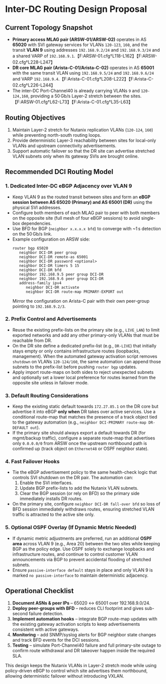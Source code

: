 # Inter-DC Routing Design Proposal

## Current Topology Snapshot

- **Primary access MLAG pair (ARSW-01/ARSW-02)** operates in AS **65020** with SVI gateway services for VLANs `120-123`, `160`, and the transit **VLAN 9** using addresses `192.168.9.2/24` and `192.168.9.3/24` and a shared VARP of `192.168.9.1`.【F:ARSW-01.cfg†L118-L162】【F:ARSW-02.cfg†L228-L247】
- **DR core MLAG pair (Arista-C-01/Arista-C-02)** operates in AS **65001** with the same transit VLAN using `192.168.9.5/24` and `192.168.9.6/24` and VARP `192.168.9.4`.【F:Arista-C-01.cfg†L208-L222】【F:Arista-C-02.cfg†L226-L244】
- The inter-DC Port-Channel40 is already carrying VLANs `9` and `120-124,160`, providing a 50 Gb/s Layer-2 stretch between the sites.【F:ARSW-01.cfg†L62-L73】【F:Arista-C-01.cfg†L35-L63】

## Routing Objectives

1. Maintain Layer-2 stretch for Nutanix replication VLANs (`120-124`, `160`) while preventing north-south routing loops.
2. Provide deterministic Layer-3 reachability between sites for local-only VLANs and upstream connectivity advertisements.
3. Support automatic failover so that the DR site can advertise stretched VLAN subnets only when its gateway SVIs are brought online.

## Recommended DCI Routing Model

### 1. Dedicated Inter-DC eBGP Adjacency over VLAN 9

- Keep VLAN 9 as the routed transit between sites and form an **eBGP session between AS 65020 (Primary) and AS 65001 (DR)** using the physical SVI addresses.
- Configure both members of each MLAG pair to peer with both members on the opposite site (full mesh of four eBGP sessions) to avoid single-box dependencies.
- Use BFD for BGP (`neighbor x.x.x.x bfd`) to converge with ~1 s detection on the 50 Gb/s link.
- Example configuration on ARSW side:
  ```eos
  router bgp 65020
     neighbor DCI-DR peer group
     neighbor DCI-DR remote-as 65001
     neighbor DCI-DR password <optional>
     neighbor DCI-DR timers 5 15
     neighbor DCI-DR bfd
     neighbor 192.168.9.5 peer group DCI-DR
     neighbor 192.168.9.6 peer group DCI-DR
     address-family ipv4
        neighbor DCI-DR activate
        neighbor DCI-DR route-map PRIMARY-EXPORT out
  ```
  Mirror the configuration on Arista-C pair with their own peer-group pointing to `192.168.9.2/3`.

### 2. Prefix Control and Advertisements

- Reuse the existing prefix-lists on the primary site (e.g., `LIVE_LAN`) to limit exported networks and add any other primary-only VLANs that must be reachable from DR.
- On the DR site define a dedicated prefix-list (e.g., `DR-LIVE`) that initially stays empty or only contains infrastructure routes (loopbacks, management). When the automated gateway activation script removes `shutdown` on VLANs `120-124/160`, the same automation can append those subnets to the prefix-list before pushing `router bgp` updates.
- Apply import route-maps on both sides to reject unexpected subnets and optionally set a lower local preference for routes learned from the opposite site unless in failover mode.

### 3. Default Routing Considerations

- Keep the existing static default towards `172.27.85.1` on the DR core but advertise it into eBGP **only when** DR takes over active services. Use a conditional route-map that matches the presence of a track object tied to the gateway automation (e.g., `neighbor DCI-PRIMARY route-map DR-DEFAULT out`).
- If the primary site should always export a default towards DR (for mgmt/backup traffic), configure a separate route-map that advertises only `0.0.0.0/0` from ARSW once the upstream northbound path is confirmed up (track object on `Ethernet48` or OSPF neighbor state).

### 4. Fast Failover Hooks

- Tie the eBGP advertisement policy to the same health-check logic that controls SVI shutdown on the DR pair. The automation can:
  1. Enable the SVI interfaces.
  2. Update BGP prefix-lists to add the Nutanix VLAN subnets.
  3. Clear the BGP session (or rely on BFD) so the primary side immediately installs DR routes.
- On the primary site, configure `neighbor DCI-DR fall-over bfd` so loss of BFD session immediately withdraws routes, ensuring stretched VLAN traffic is attracted to the active site only.

### 5. Optional OSPF Overlay (If Dynamic Metric Needed)

- If dynamic metric adjustments are preferred, run an additional **OSPF area** across VLAN 9 (e.g., Area 20) between the two sites while keeping BGP as the policy edge. Use OSPF solely to exchange loopbacks and infrastructure routes, and continue to control customer VLAN announcements via BGP to prevent accidental flooding of stretched subnets.
- Ensure `passive-interface default` stays in place and only VLAN 9 is marked `no passive-interface` to maintain deterministic adjacency.

## Operational Checklist

1. **Document ASNs & peer IPs** – 65020 ↔ 65001 over 192.168.9.0/24.
2. **Deploy peer-groups with BFD** – reduces CLI footprint and gives sub-second failure detection.
3. **Implement automation hooks** – integrate BGP route-map updates with the existing gateway activation scripts to keep advertisements consistent with active gateways.
4. **Monitoring** – add SNMP/syslog alerts for BGP neighbor state changes and track BFD events for the DCI sessions.
5. **Testing** – simulate Port-Channel40 failure and full primary-site outage to confirm route withdrawal and DR takeover happen inside the required SLA.

This design keeps the Nutanix VLANs in Layer-2 stretch mode while using policy-driven eBGP to control which site advertises them northbound, allowing deterministic failover without introducing VXLAN.
